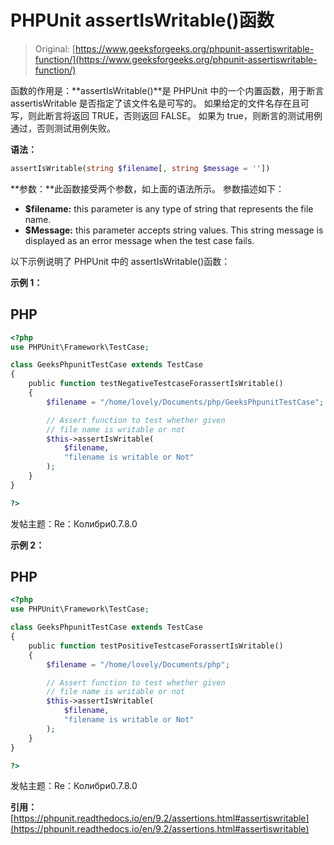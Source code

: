 # PHPUnit assertIsWritable()函数

> Original: [https://www.geeksforgeeks.org/phpunit-assertiswritable-function/](https://www.geeksforgeeks.org/phpunit-assertiswritable-function/)

函数的作用是：**assertIsWritable()**是 PHPUnit 中的一个内置函数，用于断言 assertisWritable 是否指定了该文件名是可写的。 如果给定的文件名存在且可写，则此断言将返回 TRUE，否则返回 FALSE。 如果为 true，则断言的测试用例通过，否则测试用例失败。

**语法：**

```php
assertIsWritable(string $filename[, string $message = ''])

```

**参数：**此函数接受两个参数，如上面的语法所示。 参数描述如下：

*   **$filename:** this parameter is any type of string that represents the file name.
*   **$Message:** this parameter accepts string values. This string message is displayed as an error message when the test case fails.

以下示例说明了 PHPUnit 中的 assertIsWritable()函数：

**示例 1：**

## PHP

```php
<?php 
use PHPUnit\Framework\TestCase; 

class GeeksPhpunitTestCase extends TestCase 
{ 
    public function testNegativeTestcaseForassertIsWritable()
    { 
        $filename = "/home/lovely/Documents/php/GeeksPhpunitTestCase"; 

        // Assert function to test whether given 
        // file name is writable or not 
        $this->assertIsWritable(
            $filename, 
            "filename is writable or Not"
        ); 
    } 
} 

?>
```

发帖主题：Re：Колибри0.7.8.0

**示例 2：**

## PHP

```php
<?php 
use PHPUnit\Framework\TestCase; 

class GeeksPhpunitTestCase extends TestCase 
{ 
    public function testPositiveTestcaseForassertIsWritable()
    { 
        $filename = "/home/lovely/Documents/php"; 

        // Assert function to test whether given 
        // file name is writable or not 
        $this->assertIsWritable(
            $filename, 
            "filename is writable or Not"
        ); 
    } 
} 

?>
```

发帖主题：Re：Колибри0.7.8.0

**引用：**[https://phpunit.readthedocs.io/en/9.2/assertions.html#assertiswritable](https://phpunit.readthedocs.io/en/9.2/assertions.html#assertiswritable)